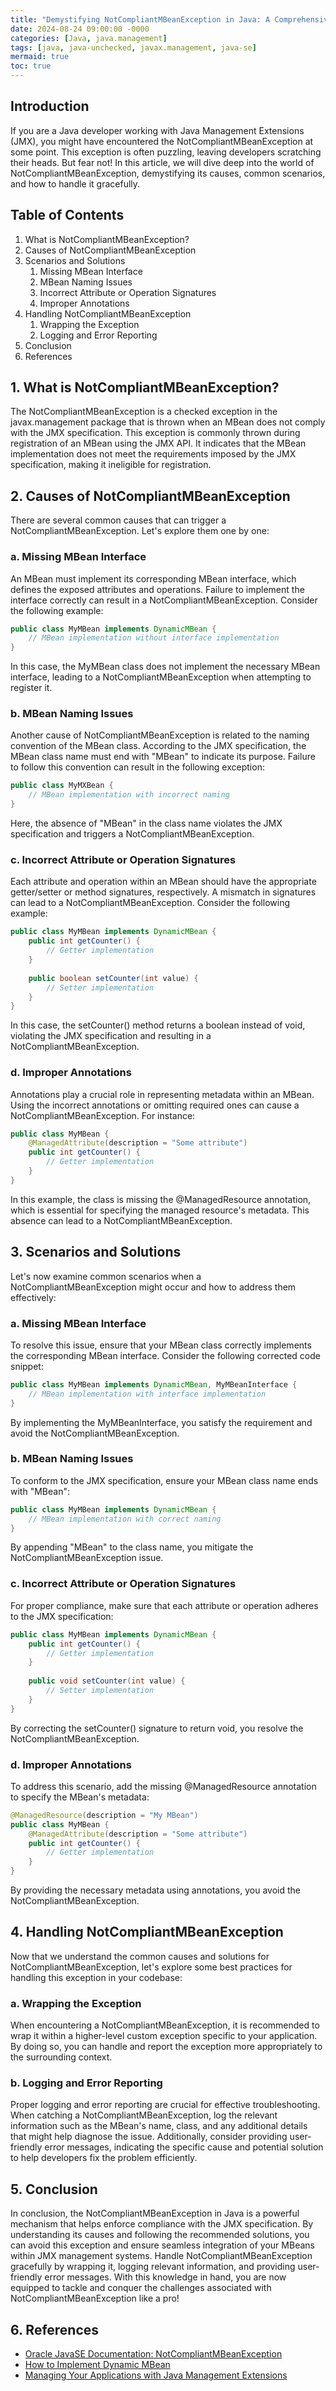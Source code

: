 ```yaml
---
title: "Demystifying NotCompliantMBeanException in Java: A Comprehensive Guide"
date: 2024-08-24 09:00:00 -0000
categories: [Java, java.management]
tags: [java, java-unchecked, javax.management, java-se]
mermaid: true
toc: true
---
```



## Introduction
If you are a Java developer working with Java Management Extensions (JMX), you might have encountered the NotCompliantMBeanException at some point. This exception is often puzzling, leaving developers scratching their heads. But fear not! In this article, we will dive deep into the world of NotCompliantMBeanException, demystifying its causes, common scenarios, and how to handle it gracefully. 

## Table of Contents
1. What is NotCompliantMBeanException?
2. Causes of NotCompliantMBeanException
3. Scenarios and Solutions
    1. Missing MBean Interface
    2. MBean Naming Issues
    3. Incorrect Attribute or Operation Signatures
    4. Improper Annotations
4. Handling NotCompliantMBeanException
    1. Wrapping the Exception
    2. Logging and Error Reporting
5. Conclusion
6. References

## 1. What is NotCompliantMBeanException?
The NotCompliantMBeanException is a checked exception in the javax.management package that is thrown when an MBean does not comply with the JMX specification. This exception is commonly thrown during registration of an MBean using the JMX API. It indicates that the MBean implementation does not meet the requirements imposed by the JMX specification, making it ineligible for registration.

## 2. Causes of NotCompliantMBeanException
There are several common causes that can trigger a NotCompliantMBeanException. Let's explore them one by one:

### a. Missing MBean Interface
An MBean must implement its corresponding MBean interface, which defines the exposed attributes and operations. Failure to implement the interface correctly can result in a NotCompliantMBeanException. Consider the following example:

```java
public class MyMBean implements DynamicMBean {
    // MBean implementation without interface implementation
}
```

In this case, the MyMBean class does not implement the necessary MBean interface, leading to a NotCompliantMBeanException when attempting to register it.

### b. MBean Naming Issues
Another cause of NotCompliantMBeanException is related to the naming convention of the MBean class. According to the JMX specification, the MBean class name must end with "MBean" to indicate its purpose. Failure to follow this convention can result in the following exception:

```java
public class MyMXBean {
    // MBean implementation with incorrect naming
}
```

Here, the absence of "MBean" in the class name violates the JMX specification and triggers a NotCompliantMBeanException.

### c. Incorrect Attribute or Operation Signatures
Each attribute and operation within an MBean should have the appropriate getter/setter or method signatures, respectively. A mismatch in signatures can lead to a NotCompliantMBeanException. Consider the following example:

```java
public class MyMBean implements DynamicMBean {
    public int getCounter() {
        // Getter implementation
    }
  
    public boolean setCounter(int value) {
        // Setter implementation
    }
}
```

In this case, the setCounter() method returns a boolean instead of void, violating the JMX specification and resulting in a NotCompliantMBeanException.

### d. Improper Annotations
Annotations play a crucial role in representing metadata within an MBean. Using the incorrect annotations or omitting required ones can cause a NotCompliantMBeanException. For instance:

```java
public class MyMBean {
    @ManagedAttribute(description = "Some attribute")
    public int getCounter() {
        // Getter implementation
    }
}
```

In this example, the class is missing the @ManagedResource annotation, which is essential for specifying the managed resource's metadata. This absence can lead to a NotCompliantMBeanException.

## 3. Scenarios and Solutions
Let's now examine common scenarios when a NotCompliantMBeanException might occur and how to address them effectively:

### a. Missing MBean Interface
To resolve this issue, ensure that your MBean class correctly implements the corresponding MBean interface. Consider the following corrected code snippet:

```java
public class MyMBean implements DynamicMBean, MyMBeanInterface {
    // MBean implementation with interface implementation
}
```

By implementing the MyMBeanInterface, you satisfy the requirement and avoid the NotCompliantMBeanException.

### b. MBean Naming Issues
To conform to the JMX specification, ensure your MBean class name ends with "MBean":

```java
public class MyMBean implements DynamicMBean {
    // MBean implementation with correct naming
}
```

By appending "MBean" to the class name, you mitigate the NotCompliantMBeanException issue.

### c. Incorrect Attribute or Operation Signatures
For proper compliance, make sure that each attribute or operation adheres to the JMX specification:

```java
public class MyMBean implements DynamicMBean {
    public int getCounter() {
        // Getter implementation
    }
  
    public void setCounter(int value) {
        // Setter implementation
    }
}
```

By correcting the setCounter() signature to return void, you resolve the NotCompliantMBeanException.

### d. Improper Annotations
To address this scenario, add the missing @ManagedResource annotation to specify the MBean's metadata:

```java
@ManagedResource(description = "My MBean")
public class MyMBean {
    @ManagedAttribute(description = "Some attribute")
    public int getCounter() {
        // Getter implementation
    }
}
```

By providing the necessary metadata using annotations, you avoid the NotCompliantMBeanException.

## 4. Handling NotCompliantMBeanException
Now that we understand the common causes and solutions for NotCompliantMBeanException, let's explore some best practices for handling this exception in your codebase:

### a. Wrapping the Exception
When encountering a NotCompliantMBeanException, it is recommended to wrap it within a higher-level custom exception specific to your application. By doing so, you can handle and report the exception more appropriately to the surrounding context.

### b. Logging and Error Reporting
Proper logging and error reporting are crucial for effective troubleshooting. When catching a NotCompliantMBeanException, log the relevant information such as the MBean's name, class, and any additional details that might help diagnose the issue. Additionally, consider providing user-friendly error messages, indicating the specific cause and potential solution to help developers fix the problem efficiently.

## 5. Conclusion
In conclusion, the NotCompliantMBeanException in Java is a powerful mechanism that helps enforce compliance with the JMX specification. By understanding its causes and following the recommended solutions, you can avoid this exception and ensure seamless integration of your MBeans within JMX management systems. Handle NotCompliantMBeanException gracefully by wrapping it, logging relevant information, and providing user-friendly error messages. With this knowledge in hand, you are now equipped to tackle and conquer the challenges associated with NotCompliantMBeanException like a pro!

## 6. References
- [Oracle JavaSE Documentation: NotCompliantMBeanException](https://docs.oracle.com/javase/8/docs/api/javax/management/NotCompliantMBeanException.html)
- [How to Implement Dynamic MBean](https://docs.oracle.com/javase/tutorial/jmx/overview/dynamicMBean.html)
- [Managing Your Applications with Java Management Extensions](https://www.oracle.com/technical-resources/articles/javase/jmx.html)
